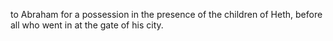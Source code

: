 to Abraham for a possession in the presence of the children of Heth, before all who went in at the gate of his city.